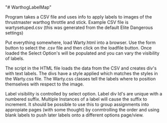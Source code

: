 "# WarthogLabelMap"

Program takes a CSV file and uses info to apply labels to images of the
thrustmaster warthog throttle and stick. Example CSV file is wartysetuped.csv (this was generated from the default Elite Dangerous settings)

Put everything somewhere, load Warty.html into a browser. Use the form button to select the .csv file and then click on the loadfile button. Once loaded the Select Option's will be populated and you can vary the visibility of labels.

The script in the HTML file loads the data from the CSV and creates div's with text labels. The divs have a style applied which matches the styles in the Warty.css file. The Warty.css classes tell the labels where to position themselves with respect to the image.

Label visibility is controlled by select option. Label div Id's are unique with a numbered suffix. Multiple Instances of a label will cause the suffix to increment. It should be possible to use this to group assignments into appropiate pages (with some thought) by conmtrolling the order and using blank labels to push later labels onto a different options page/view.




